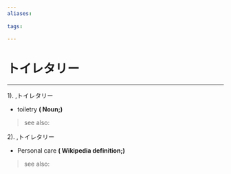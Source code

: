 ```yaml
---
aliases:
    
tags:
    
---
```


# トイレタリー
---
1).
,トイレタリー

- toiletry
**( Noun;)**
> see also: 
            
2).
,トイレタリー

- Personal care
**( Wikipedia definition;)**
> see also: 
            